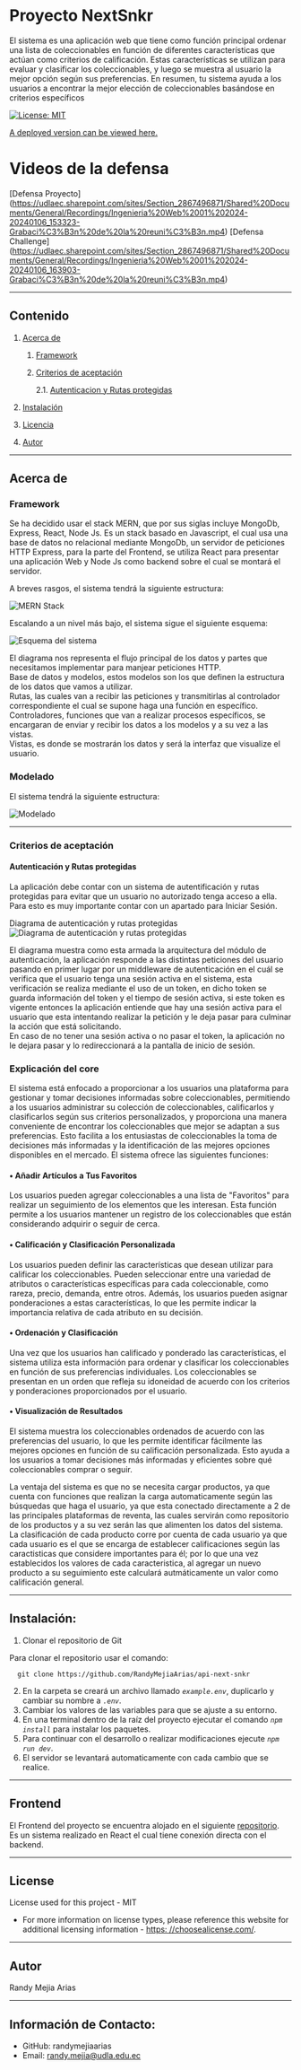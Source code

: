 
  
# Proyecto NextSnkr

  El sistema es una aplicación web que tiene como función principal ordenar una lista de coleccionables en función de diferentes características que actúan como criterios de calificación. Estas características se utilizan para evaluar y clasificar los coleccionables, y luego se muestra al usuario la mejor opción según sus preferencias. En resumen, tu sistema ayuda a los usuarios a encontrar la mejor elección de coleccionables basándose en criterios específicos

  [![License: MIT](https://img.shields.io/badge/License-MIT-yellow.svg)](https://opensource.org/licenses/MIT)

  [A deployed version can be viewed here.](https://5173-randymejiaa-webappnexts-oju29w9tsm2.ws-us107.gitpod.io/)

# Videos de la defensa
 [Defensa Proyecto] (https://udlaec.sharepoint.com/sites/Section_2867496871/Shared%20Documents/General/Recordings/Ingenieria%20Web%2001%202024-20240106_153323-Grabaci%C3%B3n%20de%20la%20reuni%C3%B3n.mp4)
 [Defensa Challenge] (https://udlaec.sharepoint.com/sites/Section_2867496871/Shared%20Documents/General/Recordings/Ingenieria%20Web%2001%202024-20240106_163903-Grabaci%C3%B3n%20de%20la%20reuni%C3%B3n.mp4)
  
---
## Contenido

1. [Acerca de](#acerca-de)
    1. [Framework](#framework)
    <!-- 2. [Historia de usuario](#user%20story) -->
    2. [Criterios de aceptación](#criterios-de-aceptación)
        
        2.1. [Autenticacion y Rutas protegidas](#autenticación-y-rutas-protegidas)

    <!-- 4. [Visuales](#visuals) -->
2. [Instalación](#instalación)
3. [Licencia](#license)
4. [Autor](#autor)

---
## Acerca de

### Framework

Se ha decidido usar el stack MERN, que por sus siglas incluye MongoDb, Express, React, Node Js.
Es un stack basado en Javascript, el cual usa una base de datos no relacional mediante MongoDb, un servidor de peticiones HTTP Express, para la parte del Frontend, se utiliza React para presentar una aplicación Web y Node Js como backend sobre el cual se montará el servidor.

A breves rasgos, el sistema tendrá la siguiente estructura:

![MERN Stack](https://sp-ao.shortpixel.ai/client/to_webp,q_lossy,ret_img,w_943/https://www.bocasay.com/wp-content/uploads/2020/03/MERN-stack-1.png)

Escalando a un nivel más bajo, el sistema sigue el siguiente esquema: 

![Esquema del sistema](https://developer.mozilla.org/en-US/docs/Learn/Server-side/Express_Nodejs/routes/mvc_express.png)

El diagrama nos representa el flujo principal de los datos y partes que necesitamos implementar para manjear peticiones HTTP.<br>
Base de datos y modelos, estos modelos son los que definen la estructura de los datos que vamos a utilizar.<br>
Rutas, las cuales van a recibir las peticiones y transmitirlas al controlador correspondiente el cual se supone haga una función en específico.<br>
Controladores, funciones que van a realizar procesos específicos, se encargaran de enviar y recibir los datos a los modelos y a su vez a las vistas.<br>
Vistas, es donde se mostrarán los datos y será la interfaz que visualize el usuario. 

### Modelado

El sistema tendrá la siguiente estructura:

![Modelado](https://res.cloudinary.com/randymejiaarias/image/upload/v1704577464/ixxgs4rnqhwffkxwdxbf.jpg)

---

<!-- ### Historia de usuario - ¿Por qué se realiza el proyecto?
  

--- -->

### Criterios de aceptación
#### Autenticación y Rutas protegidas
La aplicación debe contar con un sistema de autentificación y rutas protegidas para evitar que un usuario no autorizado tenga acceso a ella. Para esto es muy importante contar con un apartado para Iniciar Sesión.

Diagrama de autenticación y rutas protegidas
![Diagrama de autenticación y rutas protegidas](https://danishshakeel.me/wp-content/uploads/2022/11/RouteGuard-768x365.png.webp)

El diagrama muestra como esta armada la arquitectura del módulo de autenticación, la aplicación responde a las distintas peticiones del usuario pasando en primer lugar por un middleware de autenticación en el cuál se verifica que el usuario tenga una sesión activa en el sistema, esta verificación se realiza mediante el uso de un token, en dicho token se guarda información del token y el tiempo de sesión activa, si este token es vigente entonces la aplicación entiende que hay una sesión activa para el usuario que esta intentando realizar la petición y le deja pasar para culminar la acción que está solicitando. <br>
En caso de no tener una sesión activa o no pasar el token, la aplicación no le dejara pasar y lo redireccionará a la pantalla de inicio de sesión.

  
### Explicación del core
El sistema está enfocado a proporcionar a los usuarios una plataforma para gestionar y tomar decisiones informadas sobre coleccionables, permitiendo a los usuarios administrar su colección de coleccionables, calificarlos y clasificarlos según sus criterios personalizados, y proporciona una manera conveniente de encontrar los coleccionables que mejor se adaptan a sus preferencias. Esto facilita a los entusiastas de coleccionables la toma de decisiones más informadas y la identificación de las mejores opciones disponibles en el mercado. El sistema ofrece las siguientes funciones:

#### •	Añadir Artículos a Tus Favoritos
Los usuarios pueden agregar coleccionables a una lista de "Favoritos" para realizar un seguimiento de los elementos que les interesan. Esta función permite a los usuarios mantener un registro de los coleccionables que están considerando adquirir o seguir de cerca.
#### •	Calificación y Clasificación Personalizada
Los usuarios pueden definir las características que desean utilizar para calificar los coleccionables. Pueden seleccionar entre una variedad de atributos o características específicas para cada coleccionable, como rareza, precio, demanda, entre otros. Además, los usuarios pueden asignar ponderaciones a estas características, lo que les permite indicar la importancia relativa de cada atributo en su decisión.
#### •	Ordenación y Clasificación
Una vez que los usuarios han calificado y ponderado las características, el sistema utiliza esta información para ordenar y clasificar los coleccionables en función de sus preferencias individuales. Los coleccionables se presentan en un orden que refleja su idoneidad de acuerdo con los criterios y ponderaciones proporcionados por el usuario.
#### •	Visualización de Resultados
El sistema muestra los coleccionables ordenados de acuerdo con las preferencias del usuario, lo que les permite identificar fácilmente las mejores opciones en función de su calificación personalizada. Esto ayuda a los usuarios a tomar decisiones más informadas y eficientes sobre qué coleccionables comprar o seguir.

La ventaja del sistema es que no se necesita cargar productos, ya que cuenta con funciones que realizan la carga automaticamente según las búsquedas que haga el usuario, ya que esta conectado directamente a 2 de las principales plataformas de reventa, las cuales servirán como repositorio de los productos y a su vez serán las que alimenten los datos del sistema.<br>
La clasificación de cada producto corre por cuenta de cada usuario ya que cada usuario es el que se encarga de establecer calificaciones según las caractisticas que considere importantes para él; por lo que una vez establecidos los valores de cada caracteristica, al agregar un nuevo producto a su seguimiento este calculará autmáticamente un valor como calificación general.

---
<!-- ## Visuales

  ![]()

--- -->

## Instalación:

1. Clonar el repositorio de Git

  Para clonar el repositorio usar el comando:
  
      git clone https://github.com/RandyMejiaArias/api-next-snkr
2. En la carpeta se creará un archivo llamado _`example.env`_, duplicarlo y cambiar su nombre a _`.env`_.
3. Cambiar los valores de las variables para que se ajuste a su entorno.
4. En una terminal dentro de la raíz del proyecto ejecutar el comando _`npm install`_ para instalar los paquetes.
5. Para continuar con el desarrollo o realizar modificaciones ejecute _`npm run dev`_.
6. El servidor se levantará automaticamente con cada cambio que se realice.
  
---
## Frontend
  El Frontend del proyecto se encuentra alojado en el siguiente [repositorio](https://github.com/RandyMejiaArias/webApp-next-snkr).<br>
  Es un sistema realizado en React el cual tiene conexión directa con el backend.

---

## License
  License used for this project - MIT
  * For more information on license types, please reference this website
  for additional licensing information - [https: //choosealicense.com/](https://choosealicense.com/).

---
<!-- 
## Contributing:
  
  To contribute to this application, create a pull request.
  Here are the steps needed for doing that:
  - Fork the repo
  - Create a feature branch (git checkout -b NAME-HERE)
  - Commit your new feature (git commit -m 'Add some feature')
  - Push your branch (git push)
  - Create a new Pull Request

  Following a code review, your feature will be merged.


---

## Tests:
  

--- -->

## Autor
  Randy Mejia Arias

---

## Información de Contacto:
* GitHub: randymejiaarias
* Email: randy.mejia@udla.edu.ec
  
